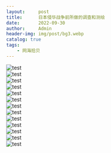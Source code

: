 ```yaml
---
layout:     post
title:      日本侵华战争前所做的调查和测绘
date:       2022-09-30
author:     Admin
header-img: img/post/bg3.webp
catalog: true
tags:
    - 网海拾贝
---
```

![test](https://img.locyoo.com/1095.jpg)
<br>
![test](https://img.locyoo.com/1096.jpg)
<br>
![test](https://img.locyoo.com/1097.jpg)
<br>
![test](https://img.locyoo.com/1098.jpg)
<br>
![test](https://img.locyoo.com/1099.jpg)
<br>
![test](https://img.locyoo.com/1100.jpg)
<br>
![test](https://img.locyoo.com/1101.jpg)
<br>
![test](https://img.locyoo.com/1102.jpg)
<br>
![test](https://img.locyoo.com/1103.jpg)
<br>
![test](https://img.locyoo.com/1104.jpg)
<br>
![test](https://img.locyoo.com/1105.jpg)
<br>
![test](https://img.locyoo.com/1106.jpg)
<br>
![test](https://img.locyoo.com/1107.jpg)